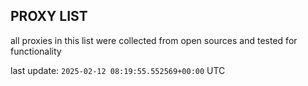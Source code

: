 ## PROXY LIST

all proxies in this list were collected from open sources and tested for functionality

last update: `2025-02-12 08:19:55.552569+00:00` UTC